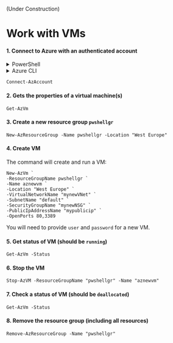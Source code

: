 (Under Construction)

# Work with VMs

#### 1. Connect to Azure with an authenticated account

<details><summary>PowerShell</summary>
<p>

```bash
Connect-AzAccount
```

</p>
</details>

<details><summary>Azure CLI</summary>
<p>

```bash
kubectl create namespace mynamespace
kubectl run nginx --image=nginx --restart=Never -n mynamespace
```

</p>
</details>


```
Connect-AzAccount
```

#### 2. Gets the properties of a virtual machine(s)
```
Get-AzVm
```

#### 3. Create a new resource group `pwshellgr`
```
New-AzResourceGroup -Name pwshellgr -Location "West Europe"
```

#### 4. Create VM
The command will create and run a VM:
```
New-AzVm `
-ResourceGroupName pwshellgr `
-Name aznewvm `
-Location "West Europe" `
-VirtualNetworkName "mynewVNet" `
-SubnetName "default" `
-SecurityGroupName "mynewNSG" `
-PublicIpAddressName "mypublicip" `
-OpenPorts 80,3389
```

You will need to provide `user` and `password` for a new VM.


#### 5. Get status of VM (should be `running`)
```
Get-AzVm -Status
```

#### 6. Stop the VM
```
Stop-AzVM -ResourceGroupName "pwshellgr" -Name "aznewvm"
```

#### 7. Check a status of VM (should be `deallocated`)
```
Get-AzVm -Status
```

#### 8. Remove the resource group (including all resources)
```
Remove-AzResourceGroup -Name "pwshellgr"
```
